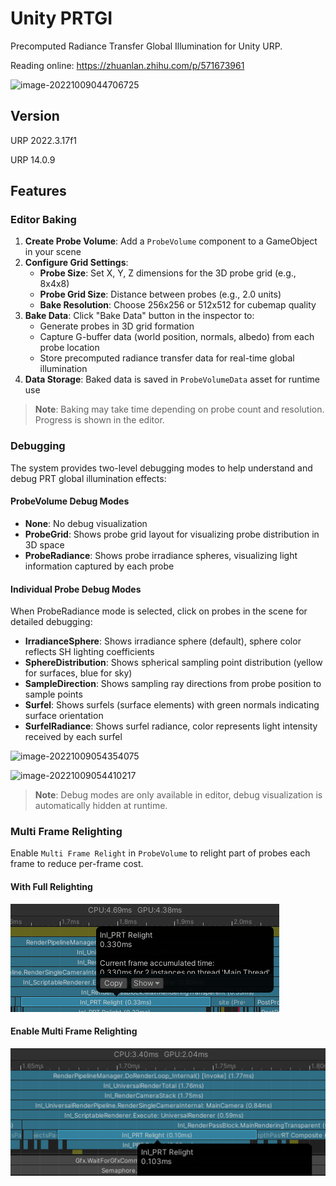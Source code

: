 # Unity PRTGI

Precomputed Radiance Transfer Global Illumination for Unity URP.

Reading online: https://zhuanlan.zhihu.com/p/571673961

![image-20221009044706725](README.assets/image-20221009044706725.png)

## Version

URP 2022.3.17f1

URP 14.0.9

## Features

### Editor Baking

1. **Create Probe Volume**: Add a `ProbeVolume` component to a GameObject in your scene
2. **Configure Grid Settings**:
   - **Probe Size**: Set X, Y, Z dimensions for the 3D probe grid (e.g., 8x4x8)
   - **Probe Grid Size**: Distance between probes (e.g., 2.0 units)
   - **Bake Resolution**: Choose 256x256 or 512x512 for cubemap quality
3. **Bake Data**: Click "Bake Data" button in the inspector to:
   - Generate probes in 3D grid formation
   - Capture G-buffer data (world position, normals, albedo) from each probe location
   - Store precomputed radiance transfer data for real-time global illumination
4. **Data Storage**: Baked data is saved in `ProbeVolumeData` asset for runtime use

> **Note**: Baking may take time depending on probe count and resolution. Progress is shown in the editor.

### Debugging

The system provides two-level debugging modes to help understand and debug PRT global illumination effects:

#### ProbeVolume Debug Modes
- **None**: No debug visualization
- **ProbeGrid**: Shows probe grid layout for visualizing probe distribution in 3D space
- **ProbeRadiance**: Shows probe irradiance spheres, visualizing light information captured by each probe

#### Individual Probe Debug Modes
When ProbeRadiance mode is selected, click on probes in the scene for detailed debugging:

- **IrradianceSphere**: Shows irradiance sphere (default), sphere color reflects SH lighting coefficients
- **SphereDistribution**: Shows spherical sampling point distribution (yellow for surfaces, blue for sky)
- **SampleDirection**: Shows sampling ray directions from probe position to sample points
- **Surfel**: Shows surfels (surface elements) with green normals indicating surface orientation
- **SurfelRadiance**: Shows surfel radiance, color represents light intensity received by each surfel

![image-20221009054354075](README.assets/image-20221009054354075.png)

![image-20221009054410217](README.assets/image-20221009054410217.png)

> **Note**: Debug modes are only available in editor, debug visualization is automatically hidden at runtime.

### Multi Frame Relighting

Enable `Multi Frame Relight` in `ProbeVolume` to relight part of probes each frame to reduce per-frame cost.

#### With Full Relighting

![Full Relight](./README.assets/full_relight.png)

#### Enable Multi Frame Relighting

![Multi Frame Relight](./README.assets/multi_frame_relight.png)



